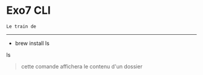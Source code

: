 # Exo7 CLI
    Le train de 
________________________

+ brew install ls

ls
>cette comande affichera le contenu d'un dossier